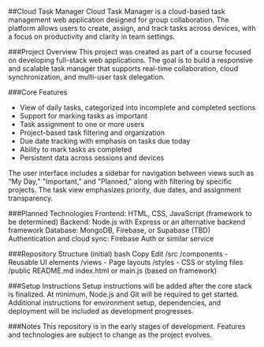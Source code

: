 ##Cloud Task Manager
Cloud Task Manager is a cloud-based task management web application designed for group collaboration. The platform allows users to create, assign, and track tasks across devices, with a focus on productivity and clarity in team settings.

###Project Overview
This project was created as part of a course focused on developing full-stack web applications. The goal is to build a responsive and scalable task manager that supports real-time collaboration, cloud synchronization, and multi-user task delegation.

###Core Features
- View of daily tasks, categorized into incomplete and completed sections
- Support for marking tasks as important
- Task assignment to one or more users
- Project-based task filtering and organization
- Due date tracking with emphasis on tasks due today
- Ability to mark tasks as completed
- Persistent data across sessions and devices

The user interface includes a sidebar for navigation between views such as "My Day," "Important," and "Planned," along with filtering by specific projects. The task view emphasizes priority, due dates, and assignment transparency.

###Planned Technologies
Frontend: HTML, CSS, JavaScript (framework to be determined)
Backend: Node.js with Express or an alternative backend framework
Database: MongoDB, Firebase, or Supabase (TBD)
Authentication and cloud sync: Firebase Auth or similar service

###Repository Structure (initial)
bash
Copy
Edit
/src
  /components      - Reusable UI elements
  /views           - Page layouts
  /styles          - CSS or styling files
/public
README.md
index.html or main.js (based on framework)

###Setup Instructions
Setup instructions will be added after the core stack is finalized. At minimum, Node.js and Git will be required to get started. Additional instructions for environment setup, dependencies, and deployment will be included as development progresses.

###Notes
This repository is in the early stages of development. Features and technologies are subject to change as the project evolves.
